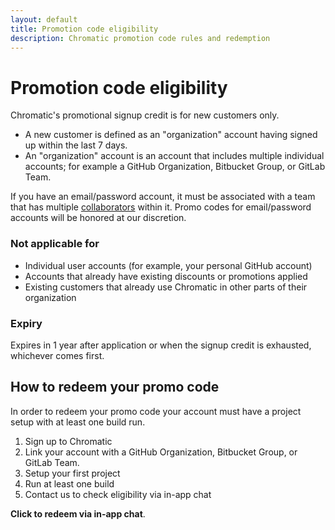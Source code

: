 ```yaml
---
layout: default
title: Promotion code eligibility
description: Chromatic promotion code rules and redemption
---
```


# Promotion code eligibility

Chromatic's promotional signup credit is for new customers only.

- A new customer is defined as an "organization" account having signed up within the last 7 days.
- An "organization" account is an account that includes multiple individual accounts; for example a GitHub Organization, Bitbucket Group, or GitLab Team.

<div class="aside">

If you have an email/password account, it must be associated with a team that has multiple [collaborators](collaborators) within it. Promo codes for email/password accounts will be honored at our discretion.

</div>

### Not applicable for

- Individual user accounts (for example, your personal GitHub account)
- Accounts that already have existing discounts or promotions applied
- Existing customers that already use Chromatic in other parts of their organization

### Expiry

Expires in 1 year after application or when the signup credit is exhausted, whichever comes first.

## How to redeem your promo code

In order to redeem your promo code your account must have a project setup with at least one build run.

1. Sign up to Chromatic
2. Link your account with a GitHub Organization, Bitbucket Group, or GitLab Team.
3. Setup your first project
4. Run at least one build
5. Contact us to check eligibility via in-app chat

<a class="intercom-promotion-code-qualification-bot"><b>Click to redeem via in-app chat</b></a>.
